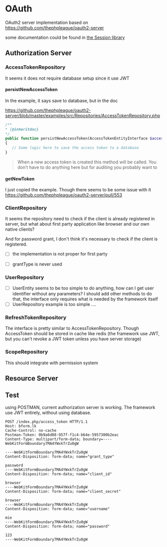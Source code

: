 # OAuth

OAuth2 server implementation based on https://github.com/thephpleague/oauth2-server

some documentation could be found in [the Session library](../Session/README.md)

## Authorization Server

### AccessTokenRepository

It seems it does not require database setup since it use JWT

#### persistNewAccessToken

In the example, it says save to database, but in the doc

https://github.com/thephpleague/oauth2-server/blob/master/examples/src/Repositories/AccessTokenRepository.php

````php
/**
* {@inheritdoc}
*/
public function persistNewAccessToken(AccessTokenEntityInterface $accessTokenEntity)
{
   // Some logic here to save the access token to a database
}
````

> When a new access token is created this method will be called.
> You don’t have to do anything here but for auditing you probably want to


#### getNewToken

I just copied the example.
Though there seems to be some issue with it https://github.com/thephpleague/oauth2-server/pull/553

### ClientRepository

It seems the repository need to check if the client is already registered in server, but
what about first party application like browser and our own native clients?

And for password grant, I don't think it's necessary to check if the client is registered.

- [ ] the implementation is not proper for first party
- [ ] grantType is never used


### UserRepository

- [ ] UserEntity seems to be too simple to do anything, how can I get user identifier without any parameters?
      I should add other methods to do that, the interface only requires what is needed by the framework itself
- [ ] UserRepository example is too simple ....

### RefreshTokenRepository

The interface is pretty similar to AccessTokenRepository.
Though AccessToken should be stored in cache like redis
(the framework use JWT, but you can't revoke a JWT token unless you have server storage)

### ScopeRepository

This should integrate with permission system

## Resource Server


## Test

using POSTMAN, current authorization server is working.
The framework use JWT entirely, without using database.

````
POST /index.php/access_token HTTP/1.1
Host: bform.lk
Cache-Control: no-cache
Postman-Token: 0b9a6d08-957f-f1c4-b64e-5957300b2eac
Content-Type: multipart/form-data; boundary=----WebKitFormBoundary7MA4YWxkTrZu0gW

----WebKitFormBoundary7MA4YWxkTrZu0gW
Content-Disposition: form-data; name="grant_type"

password
----WebKitFormBoundary7MA4YWxkTrZu0gW
Content-Disposition: form-data; name="client_id"

browser
----WebKitFormBoundary7MA4YWxkTrZu0gW
Content-Disposition: form-data; name="client_secret"

browser
----WebKitFormBoundary7MA4YWxkTrZu0gW
Content-Disposition: form-data; name="username"

mie
----WebKitFormBoundary7MA4YWxkTrZu0gW
Content-Disposition: form-data; name="password"

123
----WebKitFormBoundary7MA4YWxkTrZu0gW
````



